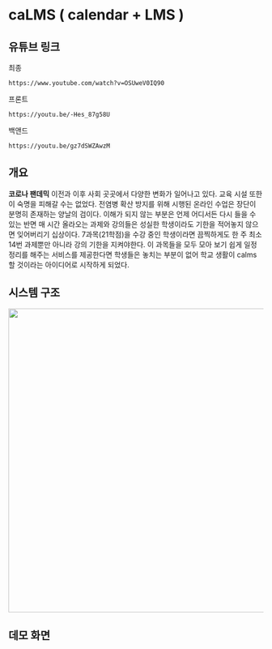 # caLMS ( calendar + LMS )

## 유튜브 링크
최종
```
https://www.youtube.com/watch?v=OSUweV0IQ90

```
프론트
```
https://youtu.be/-Hes_87g58U
```
백앤드
```
https://youtu.be/gz7dSWZAwzM
```
## 개요  

**코로나 팬데믹** 이전과 이후 사회 곳곳에서 다양한 변화가 일어나고 있다. 교육 시설 또한 이 숙명을 피해갈 수는 없었다. 전염병 확산 방지를 위해 시행된 온라인 수업은 장단이 분명히 존재하는 양날의 검이다. 이해가 되지 않는 부분은 언제 어디서든 다시 들을 수 있는 반면 매 시간 올라오는 과제와 강의들은 성실한 학생이라도 기한을 적어놓지 않으면 잊어버리기 십상이다. 7과목(21학점)을 수강 중인 학생이라면 끔찍하게도 한 주 최소 14번 과제뿐만 아니라 강의 기한을 지켜야한다. 이 과목들을 모두 모아 보기 쉽게 일정 정리를 해주는 서비스를 제공한다면 학생들은 놓치는 부분이 없어 학교 생활이 calms 할 것이라는 아이디어로 시작하게 되었다.

## 시스템 구조

<div>
  <img width="600" src="https://user-images.githubusercontent.com/58005728/100406030-3bbfda00-30a8-11eb-8167-94e95320532f.png") 
</div>

## 데모 화면
